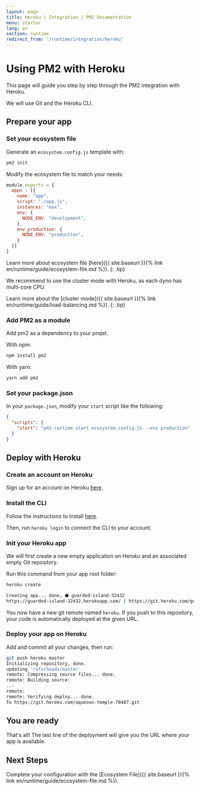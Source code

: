 ```yaml
---
layout: page
title: Heroku | Integration | PM2 Documentation
menu: starter
lang: en
section: runtime
redirect_from: "/runtime/integration/heroku"
---
```


# Using PM2 with Heroku

This page will guide you step by step through the PM2 integration with Heroku.

We will use Git and the Heroku CLI.

## Prepare your app

### Set your ecosystem file

Generate an `ecosystem.config.js` template with:

```bash
pm2 init
```

Modify the ecosystem file to match your needs:

```javascript
module.exports = {
  apps : [{
    name: "app",
    script: "./app.js",
    instances: "max",
    env: {
      NODE_ENV: "development",
    },
    env_production: {
      NODE_ENV: "production",
    }
  }]
}
```

 Learn more about ecosystem file [here]({{ site.baseurl }}{% link en/runtime/guide/ecosystem-file.md %}).
{: .tip}

We recommend to use the cluster mode with Heroku, as each dyno has multi-core CPU.

 Learn more about the [cluster mode]({{ site.baseurl }}{% link en/runtime/guide/load-balancing.md %}).
{: .tip}

### Add PM2 as a module

Add pm2 as a dependency to your projet.

With npm:

```bash
npm install pm2
```

With yarn:

```bash
yarn add pm2
```

### Set your package.json

In your `package.json`, modify your `start` script like the following:

```json
{
  "scripts": {
    "start": "pm2-runtime start ecosystem.config.js --env production"  
  }
}
```

## Deploy with Heroku

### Create an account on Heroku

Sign up for an account on Heroku [here](https://signup.heroku.com/).

### Install the CLI

Follow the instructions to install [here](https://devcenter.heroku.com/articles/heroku-cli).

Then, run `heroku login` to connect the CLI to your account.

### Init your Heroku app

We will first create a new empty application on Heroku and an associated empty Git repository.

Run this command from your app root folder:
```bash
heroku create

Creating app... done, ⬢ guarded-island-32432
https://guarded-island-32432.herokuapp.com/ | https://git.heroku.com/guarded-island-32432.git
```

You now have a new git remote named `heroku`. If you push to this repository, your code is automatically deployed at the given URL.

### Deploy your app on Heroku

Add and commit all your changes, then run:

```bash
git push heroku master
Initializing repository, done.
updating 'refs/heads/master'
remote: Compressing source files... done.
remote: Building source:
...
remote:
remote: Verifying deploy... done.
To https://git.heroku.com/aqueous-temple-78487.git
```

## You are ready

That's all! The last line of the deployment will give you the URL where your app is available.

## Next Steps

Complete your configuration with the [Ecosystem File]({{ site.baseurl }}{% link en/runtime/guide/ecosystem-file.md %}).

<!-- Monitor your app on a web dashboard, with [PM2 Plus]({{ site.baseurl }}{% link en/plus/integration/heroku.md %}). -->
